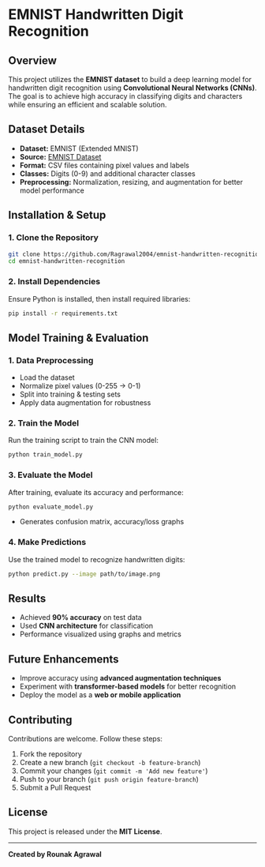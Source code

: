 # EMNIST Handwritten Digit Recognition

## Overview

This project utilizes the **EMNIST dataset** to build a deep learning model for handwritten digit recognition using **Convolutional Neural Networks (CNNs)**. The goal is to achieve high accuracy in classifying digits and characters while ensuring an efficient and scalable solution.

## Dataset Details

- **Dataset:** EMNIST (Extended MNIST)
- **Source:** [EMNIST Dataset](https://www.nist.gov/itl/products-and-services/emnist-dataset)
- **Format:** CSV files containing pixel values and labels
- **Classes:** Digits (0-9) and additional character classes
- **Preprocessing:** Normalization, resizing, and augmentation for better model performance

## Installation & Setup

### 1. Clone the Repository

```sh
git clone https://github.com/Ragrawal2004/emnist-handwritten-recognition.git
cd emnist-handwritten-recognition
```

### 2. Install Dependencies

Ensure Python is installed, then install required libraries:

```sh
pip install -r requirements.txt
```

## Model Training & Evaluation

### 1. Data Preprocessing

- Load the dataset
- Normalize pixel values (0-255 → 0-1)
- Split into training & testing sets
- Apply data augmentation for robustness

### 2. Train the Model

Run the training script to train the CNN model:

```sh
python train_model.py
```

### 3. Evaluate the Model

After training, evaluate its accuracy and performance:

```sh
python evaluate_model.py
```

- Generates confusion matrix, accuracy/loss graphs

### 4. Make Predictions

Use the trained model to recognize handwritten digits:

```sh
python predict.py --image path/to/image.png
```

## Results

- Achieved **90% accuracy** on test data
- Used **CNN architecture** for classification
- Performance visualized using graphs and metrics

## Future Enhancements

- Improve accuracy using **advanced augmentation techniques**
- Experiment with **transformer-based models** for better recognition
- Deploy the model as a **web or mobile application**

## Contributing

Contributions are welcome. Follow these steps:

1. Fork the repository
2. Create a new branch (`git checkout -b feature-branch`)
3. Commit your changes (`git commit -m 'Add new feature'`)
4. Push to your branch (`git push origin feature-branch`)
5. Submit a Pull Request

## License

This project is released under the **MIT License**.

---

**Created by Rounak Agrawal**

